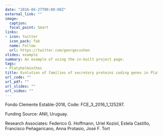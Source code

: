 ```yaml
---
date: "2016-04-27T00:00:00Z"
external_link: ""
image:
  caption: 
  focal_point: Smart
links:
- icon: twitter
  icon_pack: fab
  name: Follow
  url: https://twitter.com/georgecushen
slides: example
summary: An example of using the in-built project page.
tags:
- Platyhelminthes
title: Evolution of families of secretory proteins coding genes in Platyhelminthes
url_code: ""
url_pdf: ""
url_slides: ""
url_video: ""
---
```


Fondo Clemente Estable-2016, Code: FCE_3_2016_1_125297.

Funding Source: ANII, Uruguay.

Research Associates: Federico G. Hoffmann, Uriel Koziol, Estela Castillo, Francisco Peñagaricano, Anna Protasio, José F. Tort